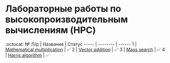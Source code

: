 # Лабораторные работы по высокопроизводительным вычислениям (HPC)
:octocat:
 № Л/р | Название | Статус
 ----- | -------- | ------
 1 | [Mathematical multiplication](/MatMul/) | :white_check_mark:
 2 | [Vector addition](/VectorSum/) | :white_check_mark:
 3 | [Mass search](/MassSearch/) | :white_check_mark:
 4 | [Harris algorithm](/Harris/) | :white_check_mark:
